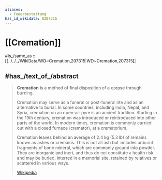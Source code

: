 ```yaml
---
aliases:
  - Feuerbestattung
has_id_wikidata: Q207315
---
```


# [[Cremation]] 

#is_/same_as :: [[../../../WikiData/WD~Cremation,207315|WD~Cremation,207315]] 

## #has_/text_of_/abstract 

> **Cremation** is a method of final disposition of a corpse through burning.
>
> Cremation may serve as a funeral or post-funeral rite and as an alternative to burial. In some countries, including India, Nepal, and Syria, cremation on an open-air pyre is an ancient tradition. Starting in the 19th century, cremation was introduced or reintroduced into other parts of the world. In modern times, cremation is commonly carried out with a closed furnace (cremator), at a crematorium.
>
> Cremation leaves behind an average of 2.4 kg (5.3 lb) of remains known as ashes or cremains. This is not all ash but includes unburnt fragments of bone mineral, which are commonly ground into powder. They are inorganic and inert, and thus do not constitute a health risk and may be buried, interred in a memorial site, retained by relatives or scattered in various ways.
>
> [Wikipedia](https://en.wikipedia.org/wiki/Cremation) 

